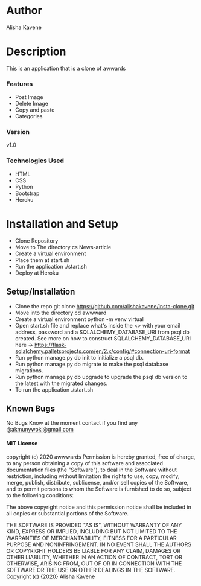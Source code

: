 # Author

Alisha Kavene

# Description

This is an application that is a clone of awwards

### Features

- Post Image
- Delete Image
- Copy and paste
- Categories

### Version

v1.0

### Technologies Used

- HTML
- CSS
- Python
- Bootstrap
- Heroku

# Installation and Setup

- Clone Repository
- Move to The directory cs News-article
- Create a virtual environment
- Place them at start.sh
- Run the application ./start.sh
- Deploy at Heroku

## Setup/Installation

- Clone the repo git clone https://github.com/alishakavene/insta-clone.git
- Move into the directory cd awwward
- Create a virtual environment python -m venv virtual
- Open start.sh file and replace what's inside the <> with your email address, password and a SQLALCHEMY_DATABASE_URI from psql db created.
  See more on how to construct SQLALCHEMY_DATABASE_URI here -> https://flask-sqlalchemy.palletsprojects.com/en/2.x/config/#connection-uri-format
- Run python manage.py db init to initialize a psql db.
- Run python manage.py db migrate to make the psql database migrations.
- Run python manage.py db upgrade to upgrade the psql db version to the latest with the migrated changes.
- To run the application ./start.sh

## Known Bugs

No Bugs Know at the moment contact if you find any @akmunywoki@gmail.com

#### MIT License

copyright (c) 2020 awwwards
Permission is hereby granted, free of charge, to any person obtaining a copy of this software and associated documentation files (the "Software"), to deal in the Software without restriction, including without limitation the rights to use, copy, modify, merge, publish, distribute, sublicense, and/or sell copies of the Software, and to permit persons to whom the Software is furnished to do so, subject to the following conditions:

The above copyright notice and this permission notice shall be included in all copies or substantial portions of the Software.

THE SOFTWARE IS PROVIDED "AS IS", WITHOUT WARRANTY OF ANY KIND, EXPRESS OR IMPLIED, INCLUDING BUT NOT LIMITED TO THE WARRANTIES OF MERCHANTABILITY, FITNESS FOR A PARTICULAR PURPOSE AND NONINFRINGEMENT. IN NO EVENT SHALL THE AUTHORS OR COPYRIGHT HOLDERS BE LIABLE FOR ANY CLAIM, DAMAGES OR OTHER LIABILITY, WHETHER IN AN ACTION OF CONTRACT, TORT OR OTHERWISE, ARISING FROM, OUT OF OR IN CONNECTION WITH THE SOFTWARE OR THE USE OR OTHER DEALINGS IN THE SOFTWARE. Copyright (c) {2020} Alisha Kavene
